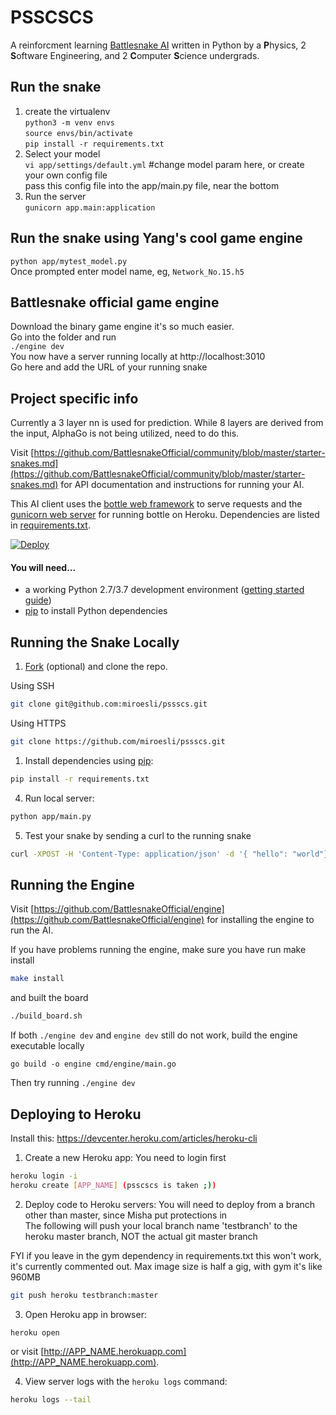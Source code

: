 # PSSCSCS

A reinforcment learning [Battlesnake AI](http://battlesnake.com) written in
Python by a **P**hysics, 2 **S**oftware Engineering, and 2 **C**omputer
**S**cience undergrads.

  
## Run the snake  
1. create the virtualenv  
`python3 -m venv envs`  
`source envs/bin/activate`  
`pip install -r requirements.txt`   
2. Select your model  
`vi app/settings/default.yml`  #change model param here, or create your own config file  
pass this config file into the app/main.py file, near the bottom   
3. Run the server  
`gunicorn app.main:application`   
    

## Run the snake using Yang's cool game engine  
`python app/mytest_model.py`  
Once prompted enter model name, eg, `Network_No.15.h5`    
  

## Battlesnake official game engine  
Download the binary game engine it's so much easier.  
Go into the folder and run  
`./engine dev`  
You now have a server running locally at http://localhost:3010  
Go here and add the URL of your running snake  
    

## Project specific info  
Currently a 3 layer nn is used for prediction. While 8 layers are derived from the input, AlphaGo is not being utilized, need to do this.  

Visit [https://github.com/BattlesnakeOfficial/community/blob/master/starter-snakes.md](https://github.com/BattlesnakeOfficial/community/blob/master/starter-snakes.md) for API documentation and instructions for running your AI.

This AI client uses the [bottle web framework](http://bottlepy.org/docs/dev/index.html) to serve requests and the [gunicorn web server](http://gunicorn.org/) for running bottle on Heroku. Dependencies are listed in [requirements.txt](requirements.txt).

[![Deploy](https://www.herokucdn.com/deploy/button.png)](https://heroku.com/deploy)

#### You will need...

- a working Python 2.7/3.7 development environment ([getting started guide](http://hackercodex.com/guide/python-development-environment-on-mac-osx/))
- [pip](https://pip.pypa.io/en/latest/installing.html) to install Python dependencies

## Running the Snake Locally

1. [Fork](https://github.com/miroesli/pssscs/fork) (optional) and clone the repo.

Using SSH

```bash
git clone git@github.com:miroesli/pssscs.git
```

Using HTTPS

```bash
git clone https://github.com/miroesli/pssscs.git
```

1. Install dependencies using [pip](https://pip.pypa.io/en/latest/installing.html):

```bash
pip install -r requirements.txt
```

4. Run local server:

```bash
python app/main.py
```

5. Test your snake by sending a curl to the running snake

```bash
curl -XPOST -H 'Content-Type: application/json' -d '{ "hello": "world"}' http://localhost:8080/start
```

## Running the Engine

Visit
[https://github.com/BattlesnakeOfficial/engine](https://github.com/BattlesnakeOfficial/engine)
for installing the engine to run the AI.

If you have problems running the engine, make sure you have run make install

```bash
make install
```

and built the board

```bash
./build_board.sh
```

If both `./engine dev` and `engine dev` still do not work, build the engine executable locally

```
go build -o engine cmd/engine/main.go
```

Then try running `./engine dev`

## Deploying to Heroku

   
Install this: https://devcenter.heroku.com/articles/heroku-cli  


1. Create a new Heroku app:
You need to login first  

```bash
heroku login -i  
heroku create [APP_NAME] (psscscs is taken ;))
```

2. Deploy code to Heroku servers:
You will need to deploy from a branch other than master, since Misha put protections in  
The following will push your local branch name 'testbranch' to the heroku master branch, NOT the actual git master branch  
  
FYI if you leave in the gym dependency in requirements.txt this won't work, it's currently commented out. Max image size is half a gig, with gym it's like 960MB  
  
```bash
git push heroku testbranch:master
```

3. Open Heroku app in browser:

```bash
heroku open
```

or visit [http://APP_NAME.herokuapp.com](http://APP_NAME.herokuapp.com).

4. View server logs with the `heroku logs` command:

```bash
heroku logs --tail
```

<!-- ## Questions?

Email [hello@battlesnake.com](mailto:hello@battlesnake.com), or tweet [@battlesnakeio](http://twitter.com/battlesnakeio). -->

